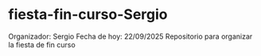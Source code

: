 # fiesta-fin-curso-Sergio

Organizador: Sergio
Fecha de hoy: 22/09/2025
Repositorio para organizar la fiesta de fin curso